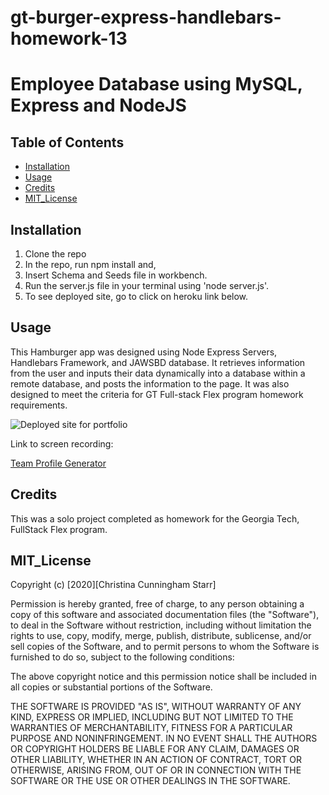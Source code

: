 # gt-burger-express-handlebars-homework-13
# Employee Database using MySQL, Express and NodeJS

## Table of Contents

- [Installation](#installation)
- [Usage](#usage)
- [Credits](#credits)
- [MIT_License](#mit_license)

## Installation

1. Clone the repo
2. In the repo, run npm install and,
3. Insert Schema and Seeds file in workbench.
4. Run the server.js file in your terminal using 'node server.js'.
5. To see deployed site, go to click on heroku link below.

## Usage

This Hamburger app was designed using Node Express Servers, Handlebars Framework, and JAWSBD database. It retrieves information from the user and inputs their data dynamically into a database within a remote database, and posts the information to the page. It was also designed to meet the criteria for GT Full-stack Flex program homework requirements.

![Deployed site for portfolio](./screenshot.png)

Link to screen recording:

[Team Profile Generator](https://drive.google.com/file/d/14FCGNsue6MdWY3NH-5l7uqWY-5DVo7d5/view)

## Credits

This was a solo project completed as homework for the Georgia Tech, FullStack Flex program.

## MIT_License

Copyright (c) [2020][Christina Cunningham Starr]

Permission is hereby granted, free of charge, to any person obtaining a copy
of this software and associated documentation files (the "Software"), to deal
in the Software without restriction, including without limitation the rights
to use, copy, modify, merge, publish, distribute, sublicense, and/or sell
copies of the Software, and to permit persons to whom the Software is
furnished to do so, subject to the following conditions:

The above copyright notice and this permission notice shall be included in all
copies or substantial portions of the Software.

THE SOFTWARE IS PROVIDED "AS IS", WITHOUT WARRANTY OF ANY KIND, EXPRESS OR
IMPLIED, INCLUDING BUT NOT LIMITED TO THE WARRANTIES OF MERCHANTABILITY,
FITNESS FOR A PARTICULAR PURPOSE AND NONINFRINGEMENT. IN NO EVENT SHALL THE
AUTHORS OR COPYRIGHT HOLDERS BE LIABLE FOR ANY CLAIM, DAMAGES OR OTHER
LIABILITY, WHETHER IN AN ACTION OF CONTRACT, TORT OR OTHERWISE, ARISING FROM,
OUT OF OR IN CONNECTION WITH THE SOFTWARE OR THE USE OR OTHER DEALINGS IN THE
SOFTWARE.
